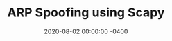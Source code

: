 ---
layout: post
title:  "ARP Spoofing using Scapy"
date:   2020-08-02 00:00:00 -0400
tags: [advanced]
excerpt: Learn and try out ARP spoofing all by yourself in a Docker network using Scapy!
---